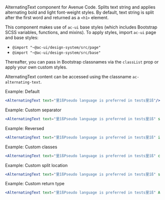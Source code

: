 AlternatingText component for Avenue Code.
Splits text string and applies alternating bold and light font-weight styles. By default, text string is split after the first word and returned as a `<h1>` element.

This component makes use of `ac-ui` base styles (which includes Bootstrap SCSS variables, functions, and mixins).
To apply styles, import `ac-ui` page and base styles:
  * `@import "~@ac-ui/design-system/src/page"`
  * `@import "~@ac-ui/design-system/src/base"`
  
Thereafter, you can pass in Bootstrap classnames via the `classList` prop or apply your own custom styles.

AlternatingText content can be accessed using the classname `ac-alternating-text`.

Example: Default
```jsx
<AlternatingText text="里îßPseudo language is preferred in tests里îß"/>
```

Example: Custom separator
```jsx
<AlternatingText text="里îßPseudo language is preferred in tests里îß" separator={' --> '}/>
```

Example: Reversed
```jsx
<AlternatingText text="里îßPseudo language is preferred in tests里îß" isReversed={true}/>
```

Example: Custom classes
```jsx
<AlternatingText text="里îßPseudo language is preferred in tests里îß" classList={['custom', 'custom-text']}/>
```

Example: Custom split location
```jsx
<AlternatingText text="里îßPseudo language is preferred in tests里îß" splitAt={3}/>
```

Example: Custom return type
```jsx
<AlternatingText text="里îßPseudo language is preferred in tests里îß" As={'h3'}/>
```
